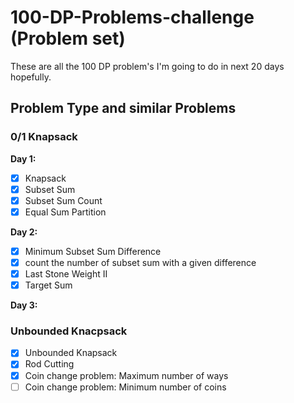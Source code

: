 
# 100-DP-Problems-challenge (Problem set)

These are all the 100 DP problem's I'm going to do in next 20 days hopefully.

## Problem Type and similar Problems
### 0/1 Knapsack  
**Day 1:**
- [x]  Knapsack
- [x]  Subset Sum
- [x]  Subset Sum Count
- [x]  Equal Sum Partition

**Day 2:**
- [x]  Minimum Subset Sum Difference
- [x]  count the number of subset sum with a given difference
- [X]  Last Stone Weight II
- [X]  Target Sum

**Day 3:**
### Unbounded Knacpsack
- [x] Unbounded Knapsack
- [x] Rod Cutting
- [x] Coin change problem: Maximum number of ways
- [ ] Coin change problem: Minimum number of coins
